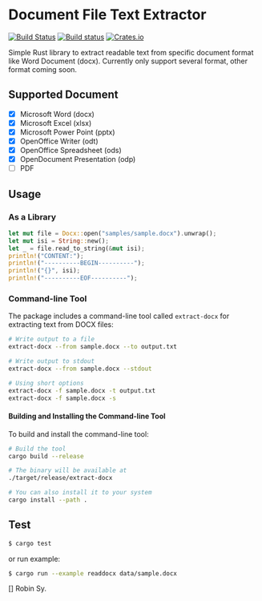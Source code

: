 Document File Text Extractor
=============================

[![Build Status](https://travis-ci.org/anvie/dotext.svg?branch=master)](https://travis-ci.org/anvie/dotext)
[![Build status](https://ci.appveyor.com/api/projects/status/rghm59ie4ax9655t?svg=true)](https://ci.appveyor.com/project/anvie/dotext)
[![Crates.io](https://img.shields.io/crates/v/dotext.svg)](https://crates.io/crates/dotext)

Simple Rust library to extract readable text from specific document format like Word Document (docx).
Currently only support several format, other format coming soon.

Supported Document
-------------------------

- [x] Microsoft Word (docx)
- [x] Microsoft Excel (xlsx)
- [x] Microsoft Power Point (pptx)
- [x] OpenOffice Writer (odt)
- [x] OpenOffice Spreadsheet (ods)
- [x] OpenDocument Presentation (odp)
- [ ] PDF

Usage
------

### As a Library

```rust
let mut file = Docx::open("samples/sample.docx").unwrap();
let mut isi = String::new();
let _ = file.read_to_string(&mut isi);
println!("CONTENT:");
println!("----------BEGIN----------");
println!("{}", isi);
println!("----------EOF----------");
```

### Command-line Tool

The package includes a command-line tool called `extract-docx` for extracting text from DOCX files:

```bash
# Write output to a file
extract-docx --from sample.docx --to output.txt

# Write output to stdout
extract-docx --from sample.docx --stdout

# Using short options
extract-docx -f sample.docx -t output.txt
extract-docx -f sample.docx -s
```

#### Building and Installing the Command-line Tool

To build and install the command-line tool:

```bash
# Build the tool
cargo build --release

# The binary will be available at
./target/release/extract-docx

# You can also install it to your system
cargo install --path .
```

Test
-----

```bash
$ cargo test
```

or run example:

```bash
$ cargo run --example readdocx data/sample.docx
```

[] Robin Sy.
